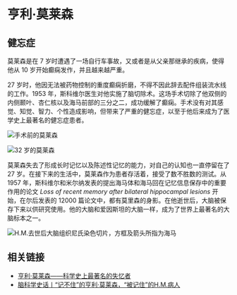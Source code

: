# 亨利·莫莱森



## 健忘症

莫莱森是在 7 岁时遭遇了一场自行车事故，又或者是从父亲那继承的疾病，使得他从 10 岁开始癫痫发作，并且越来越严重。

27 岁时，他因无法被药物控制的重度癫痫折磨，不得不因此辞去配件组装流水线的工作。1953 年，斯科维尔医生对他实施了脑切除术。这场手术切除了他双侧的内侧颞叶、杏仁核以及海马前部的三分之二，成功缓解了癫痫。手术没有对其感觉、知觉、智力、个性造成影响，但带来了严重的健忘症，以至于他后来成为了医学史上最著名的健忘症患者。

![手术前的莫莱森](https://mgear-image.oss-cn-shanghai.aliyuncs.com/image/other/20211206200233.png?w=50)

![32 岁的莫莱森](https://mgear-image.oss-cn-shanghai.aliyuncs.com/image/other/20211206200304.png?w=50)

莫莱森失去了形成长时记忆以及陈述性记忆的能力，对自己的认知也一直停留在了 27 岁。在接下来的生活中，莫莱森作为患者存活着，接受了数不胜数的测试。从 1957 年，斯科维尔和米尔纳发表的提出海马体和海马回在记忆信息保存中的重要作用的论文 <i>Loss of recent memory after bilateral hippocampal lesions</i> 开始，在尔后发表的 12000 篇论文中，都有莫里森的身影。在他逝世后，大脑被保存下来以供研究使用。他的大脑和爱因斯坦的大脑一样，成为了世界上最著名的大脑标本之一。

![H.M.去世后大脑组织尼氏染色切片，方框及箭头所指为海马](https://mgear-image.oss-cn-shanghai.aliyuncs.com/image/other/20211206200343.png?w=50)

## 相关链接

* [亨利·莫莱森——科学史上最著名的失忆者](https://www.xianjichina.com/news/details_63183.html)
* [脑科学史话丨“记不住”的亨利·莫莱森，“被记住”的H.M.病人](https://www.bilibili.com/read/cv7044871/)